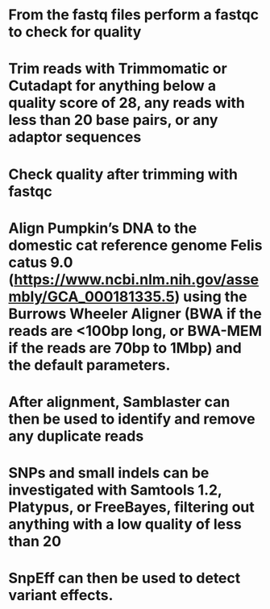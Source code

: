# From the fastq files perform a fastqc to check for quality

# Trim reads with Trimmomatic or Cutadapt for anything below a quality score of 28, any reads with less than 20 base pairs, or any adaptor sequences

# Check quality after trimming with fastqc

# Align Pumpkin’s DNA to the domestic cat reference genome Felis catus 9.0 (https://www.ncbi.nlm.nih.gov/assembly/GCA_000181335.5) using the Burrows Wheeler Aligner (BWA if the reads are <100bp long, or BWA-MEM if the reads are 70bp to 1Mbp) and the default parameters. 

# After alignment, Samblaster can then be used to identify and remove any duplicate reads

# SNPs and small indels can be investigated with Samtools 1.2, Platypus, or FreeBayes, filtering out anything with a low quality of less than 20

# SnpEff can then be used to detect variant effects. 
